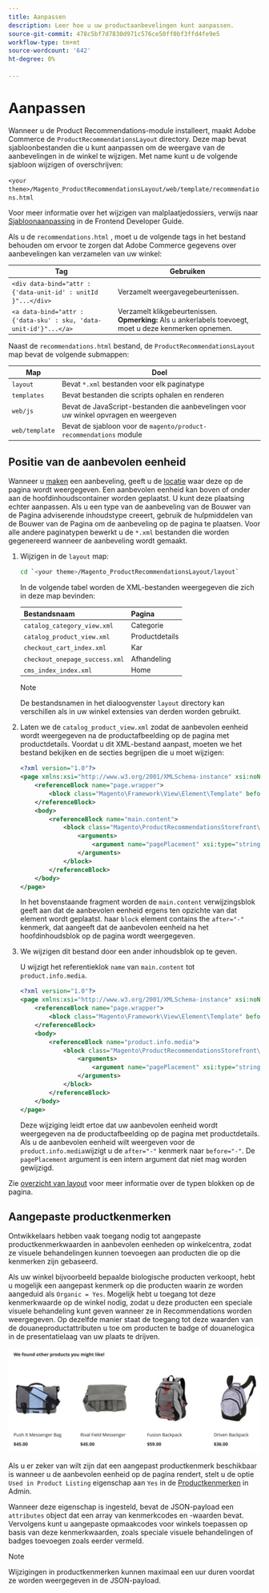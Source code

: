 ```yaml
---
title: Aanpassen
description: Leer hoe u uw productaanbevelingen kunt aanpassen.
source-git-commit: 478c5bf7d7830d971c576ce50ff0bf3ffd4fe9e5
workflow-type: tm+mt
source-wordcount: '642'
ht-degree: 0%

---
```


# Aanpassen

Wanneer u de Product Recommendations-module installeert, maakt Adobe Commerce de `ProductRecommendationsLayout` directory. Deze map bevat sjabloonbestanden die u kunt aanpassen om de weergave van de aanbevelingen in de winkel te wijzigen. Met name kunt u de volgende sjabloon wijzigen of overschrijven:

`<your theme>/Magento_ProductRecommendationsLayout/web/template/recommendations.html`

Voor meer informatie over het wijzigen van malplaatjedossiers, verwijs naar [Sjabloonaanpassing](https://developer.adobe.com/commerce/frontend-core/guide/templates/walkthrough/) in de Frontend Developer Guide.

Als u de `recommendations.html` , moet u de volgende tags in het bestand behouden om ervoor te zorgen dat Adobe Commerce gegevens over aanbevelingen kan verzamelen van uw winkel:

| Tag | Gebruiken |
|---|---|
| `<div data-bind="attr : {'data-unit-id' : unitId }"...</div>` | Verzamelt weergavegebeurtenissen. |
| `<a data-bind="attr : {'data-sku' : sku, 'data-unit-id'}"...</a>` | Verzamelt klikgebeurtenissen. <br/>**Opmerking:** Als u ankerlabels toevoegt, moet u deze kenmerken opnemen. |

Naast de `recommendations.html` bestand, de `ProductRecommendationsLayout` map bevat de volgende submappen:

| Map | Doel |
|---|---|
| `layout` | Bevat `*.xml` bestanden voor elk paginatype |
| `templates` | Bevat bestanden die scripts ophalen en renderen |
| `web/js` | Bevat de JavaScript-bestanden die aanbevelingen voor uw winkel opvragen en weergeven |
| `web/template` | Bevat de sjabloon voor de `magento/product-recommendations` module |

## Positie van de aanbevolen eenheid

Wanneer u [maken](create.md) een aanbeveling, geeft u de [locatie](placement.md) waar deze op de pagina wordt weergegeven. Een aanbevolen eenheid kan boven of onder aan de hoofdinhoudscontainer worden geplaatst. U kunt deze plaatsing echter aanpassen. Als u een type van de aanbeveling van de Bouwer van de Pagina adviserende inhoudstype creeert, gebruik de hulpmiddelen van de Bouwer van de Pagina om de aanbeveling op de pagina te plaatsen. Voor alle andere paginatypen bewerkt u de `*.xml` bestanden die worden gegenereerd wanneer de aanbeveling wordt gemaakt.

1. Wijzigen in de `layout` map:

   ```bash
   cd `<your theme>/Magento_ProductRecommendationsLayout/layout`
   ```

   In de volgende tabel worden de XML-bestanden weergegeven die zich in deze map bevinden:

   | Bestandsnaam | Pagina |
   |---|---|
   | `catalog_category_view.xml` | Categorie |
   | `catalog_product_view.xml` | Productdetails |
   | `checkout_cart_index.xml` | Kar |
   | `checkout_onepage_success.xml` | Afhandeling |
   | `cms_index_index.xml` | Home |

   >[!NOTE]
   >
   >De bestandsnamen in het dialoogvenster `layout` directory kan verschillen als in uw winkel extensies van derden worden gebruikt.

1. Laten we de `catalog_product_view.xml` zodat de aanbevolen eenheid wordt weergegeven na de productafbeelding op de pagina met productdetails. Voordat u dit XML-bestand aanpast, moeten we het bestand bekijken en de secties begrijpen die u moet wijzigen:

   ```xml
   <?xml version="1.0"?>
   <page xmlns:xsi="http://www.w3.org/2001/XMLSchema-instance" xsi:noNamespaceSchemaLocation="urn:magento:framework:View/Layout/etc/page_configuration.xsd">
       <referenceBlock name="page.wrapper">
           <block class="Magento\Framework\View\Element\Template" before="-" name="product_recommendations_fetcher" template="Magento_ProductRecommendationsStorefront::fetcher.phtml" />
       </referenceBlock>
       <body>
           <referenceBlock name="main.content">
               <block class="Magento\ProductRecommendationsStorefront\Block\Renderer" after="-" name="product_recommendations_product_below_content" template="Magento_ProductRecommendationsStorefront::renderer.phtml">
                   <arguments>
                       <argument name="pagePlacement" xsi:type="string">below-main-content</argument>
                   </arguments>
               </block>
           </referenceBlock>
       </body>
   </page>
   ```

   In het bovenstaande fragment worden de `main.content` verwijzingsblok geeft aan dat de aanbevolen eenheid ergens ten opzichte van dat element wordt geplaatst. haar `block` element contains the `after="-"` kenmerk, dat aangeeft dat de aanbevolen eenheid na het hoofdinhoudsblok op de pagina wordt weergegeven.

1. We wijzigen dit bestand door een ander inhoudsblok op te geven.

   U wijzigt het referentieklok `name` van `main.content` tot `product.info.media`.

   ```xml
   <?xml version="1.0"?>
   <page xmlns:xsi="http://www.w3.org/2001/XMLSchema-instance" xsi:noNamespaceSchemaLocation="urn:magento:framework:View/Layout/etc/page_configuration.xsd">
       <referenceBlock name="page.wrapper">
           <block class="Magento\Framework\View\Element\Template" before="-" name="product_recommendations_fetcher" template="Magento_ProductRecommendationsStorefront::fetcher.phtml" />
       </referenceBlock>
       <body>
           <referenceBlock name="product.info.media">
               <block class="Magento\ProductRecommendationsStorefront\Block\Renderer" after="-" name="product_recommendations_product_below_content" template="Magento_ProductRecommendationsStorefront::renderer.phtml">
                   <arguments>
                       <argument name="pagePlacement" xsi:type="string">below-main-content</argument>
                   </arguments>
               </block>
           </referenceBlock>
       </body>
   </page>
   ```

   Deze wijziging leidt ertoe dat uw aanbevolen eenheid wordt weergegeven na de productafbeelding op de pagina met productdetails. Als u de aanbevolen eenheid wilt weergeven voor de `product.info.media`wijzigt u de `after="-"` kenmerk naar `before="-"`. De `pagePlacement` argument is een intern argument dat niet mag worden gewijzigd.

Zie [overzicht van layout](https://developer.adobe.com/commerce/frontend-core/guide/layouts/) voor meer informatie over de typen blokken op de pagina.

## Aangepaste productkenmerken

Ontwikkelaars hebben vaak toegang nodig tot aangepaste productkenmerkwaarden in aanbevolen eenheden op winkelcentra, zodat ze visuele behandelingen kunnen toevoegen aan producten die op die kenmerken zijn gebaseerd.

Als uw winkel bijvoorbeeld bepaalde biologische producten verkoopt, hebt u mogelijk een aangepast kenmerk op die producten waarin ze worden aangeduid als `Organic = Yes`. Mogelijk hebt u toegang tot deze kenmerkwaarde op de winkel nodig, zodat u deze producten een speciale visuele behandeling kunt geven wanneer ze in Recommendations worden weergegeven. Op dezelfde manier staat de toegang tot deze waarden van de douaneproductattributen u toe om producten te badge of douanelogica in de presentatielaag van uw plaats te drijven.

![Badge toevoegen](assets/unit.png)

Als u er zeker van wilt zijn dat een aangepast productkenmerk beschikbaar is wanneer u de aanbevolen eenheid op de pagina rendert, stelt u de optie `Used in Product Listing` eigenschap aan `Yes` in de [Productkenmerken](https://experienceleague.adobe.com/docs/commerce-admin/catalog/product-attributes/create/attribute-product-create.html) in Admin.

Wanneer deze eigenschap is ingesteld, bevat de JSON-payload een `attributes` object dat een array van kenmerkcodes en -waarden bevat. Vervolgens kunt u aangepaste opmaakcodes voor winkels toepassen op basis van deze kenmerkwaarden, zoals speciale visuele behandelingen of badges toevoegen zoals eerder vermeld.

>[!NOTE]
>
>Wijzigingen in productkenmerken kunnen maximaal een uur duren voordat ze worden weergegeven in de JSON-payload.
